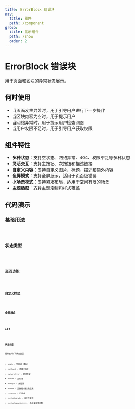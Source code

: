 ```yaml
---
title: ErrorBlock 错误块
nav:
  title: 组件
  path: /component
group:
  title: 展示组件
  path: /show
  order: 2
---
```


# ErrorBlock 错误块

用于页面和区块的异常状态展示。

## 何时使用

- 当页面发生异常时，用于引导用户进行下一步操作
- 当区块内容为空时，用于提示用户
- 当网络异常时，用于提示用户检查网络
- 当用户权限不足时，用于引导用户获取权限

## 组件特性

- **多种状态**：支持空状态、网络异常、404、权限不足等多种状态
- **灵活交互**：支持主按钮、次按钮和描述链接
- **自定义内容**：支持自定义图片、标题、描述和额外内容
- **全屏模式**：支持全屏展示，适用于页面级错误
- **小场景模式**：支持紧凑布局，适用于空间有限的场景
- **主题适配**：支持主题定制和样式覆盖

## 代码演示

### 基础用法
<code src="./__fixtures__/basicUsage.tsx" title="基础用法" />

### 状态类型
<code src="./__fixtures__/statusUsage.tsx" title="状态类型" />

### 交互功能
<code src="./__fixtures__/interactiveUsage.tsx" title="交互功能" />

### 自定义样式
<code src="./__fixtures__/customUsage.tsx" title="自定义样式" />

### 全屏模式
<code src="./__fixtures__/fullPageUsage.tsx" title="全屏模式" />

## API

<API hideTitle src="./errorBlock.tsx" />

### 状态类型

组件支持以下状态类型：

- `empty` - 空状态（默认）
- `notFound` - 页面不存在
- `networkError` - 网络异常
- `noAuth` - 无权限
- `noLogin` - 未登录
- `noData` - 无数据/搜索无结果
- `finished` - 已完成
- `systemUpgrade` - 系统升级中
- `systemCompatibility` - 系统兼容性问题

